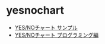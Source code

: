 # yesnochart
 
- [YES/NOチャート サンプル](https://code4fukui.github.io/yesnochart/)
- [YES/NOチャート プログラミング編](https://code4fukui.github.io/yesnochart/#data/programming.csv)

